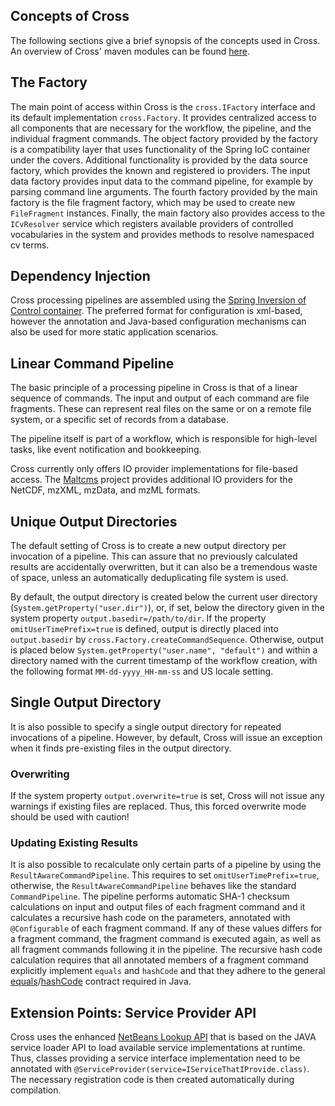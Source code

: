 ## Concepts of Cross
The following sections give a brief synopsis of the concepts used in Cross. An 
overview of Cross' maven modules can be found [here](./index.html).

## The Factory

The main point of access within Cross is the `cross.IFactory` interface and its default implementation `cross.Factory`. It provides centralized 
access to all components that are necessary for the workflow, the pipeline, and the individual fragment commands. The object factory provided 
by the factory is a compatibility layer that uses functionality of the Spring IoC container under the covers. Additional functionality is provided
by the data source factory, which provides the known and registered io providers. The input data factory provides input data to 
the command pipeline, for example by parsing command line arguments. The fourth factory provided by the main factory is the file fragment factory,
which may be used to create new `FileFragment` instances. Finally, the main factory also provides access to the `ICvResolver` service which registers 
available providers of controlled vocabularies in the system and provides methods to resolve namespaced cv terms.

## Dependency Injection

Cross processing pipelines are assembled using the [Spring Inversion of Control container](http://docs.spring.io/spring/docs/3.2.4.RELEASE/spring-framework-reference/html/beans.html). The preferred format for configuration is xml-based, however the annotation and Java-based configuration mechanisms can also be used for more static application scenarios. 

## Linear Command Pipeline

The basic principle of a processing pipeline in Cross is that of a linear sequence of commands. 
The input and output of each command are file fragments. These can represent real 
files on the same or on a remote file system, or a specific set of records from a database. 

The pipeline itself is part of a workflow, which is responsible for high-level tasks, like event notification and bookkeeping.

Cross currently only offers IO provider implementations for file-based access. The [Maltcms](http://maltcms.sf.net) project
provides additional IO providers for the NetCDF, mzXML, mzData, and mzML formats.

## Unique Output Directories

The default setting of Cross is to create a new output directory per invocation of a pipeline. This 
can assure that no previously calculated results are accidentally overwritten, but it can also be 
a tremendous waste of space, unless an automatically deduplicating file system is used. 

By default, the output directory is created below the current user directory (`System.getProperty("user.dir")`), or, if set, below the directory given in the system property `output.basedir=/path/to/dir`. If the property `omitUserTimePrefix=true` is defined, output is directly placed into `output.basedir` by `cross.Factory.createCommandSequence`. Otherwise, output is placed below `System.getProperty("user.name", "default")` and within a directory named with the current timestamp of the workflow creation, with the following format `MM-dd-yyyy_HH-mm-ss` and US locale setting.

## Single Output Directory

It is also possible to specify a single output directory for repeated invocations of a pipeline. 
However, by default, Cross will issue an exception when it finds pre-existing files in the output directory.

### Overwriting

If the system property `output.overwrite=true` is set, Cross will not issue any warnings if existing files are 
replaced. Thus, this forced overwrite mode should be used with caution!

### Updating Existing Results

It is also possible to recalculate only certain parts of a pipeline by using the `ResultAwareCommandPipeline`. This requires to set `omitUserTimePrefix=true`, otherwise, the `ResultAwareCommandPipeline` behaves like the standard `CommandPipeline`. The pipeline performs 
automatic SHA-1 checksum calculations on input and output files of each fragment command and it calculates a recursive hash code on the parameters, annotated with `@Configurable` of each fragment command. If any of these values differs for a fragment command, the fragment command is executed again, as well as all fragment commands following it in the pipeline. The recursive hash code calculation requires that all annotated members of a fragment command explicitly implement `equals` and `hashCode` and that they adhere to the general [equals](http://docs.oracle.com/javase/7/docs/api/java/lang/Object.html#equals%28java.lang.Object%29)/[hashCode](http://docs.oracle.com/javase/7/docs/api/java/lang/Object.html#hashCode%28%29) contract required in Java. 

## Extension Points: Service Provider API

Cross uses the enhanced [NetBeans Lookup API](http://wiki.netbeans.org/AboutLookup) that is based on the JAVA service loader API to load available service implementations at runtime. 
Thus, classes providing a service interface implementation need to be annotated with `@ServiceProvider(service=IServiceThatIProvide.class)`. The 
necessary registration code is then created automatically during compilation.

